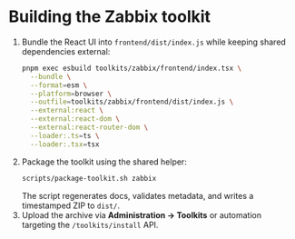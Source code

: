 # Building the Zabbix toolkit

1. Bundle the React UI into `frontend/dist/index.js` while keeping shared
   dependencies external:
   ```bash
   pnpm exec esbuild toolkits/zabbix/frontend/index.tsx \
     --bundle \
     --format=esm \
     --platform=browser \
     --outfile=toolkits/zabbix/frontend/dist/index.js \
     --external:react \
     --external:react-dom \
     --external:react-router-dom \
     --loader:.ts=ts \
     --loader:.tsx=tsx
   ```
2. Package the toolkit using the shared helper:
   ```bash
   scripts/package-toolkit.sh zabbix
   ```
   The script regenerates docs, validates metadata, and writes a timestamped ZIP
   to `dist/`.
3. Upload the archive via **Administration → Toolkits** or automation targeting
   the `/toolkits/install` API.
